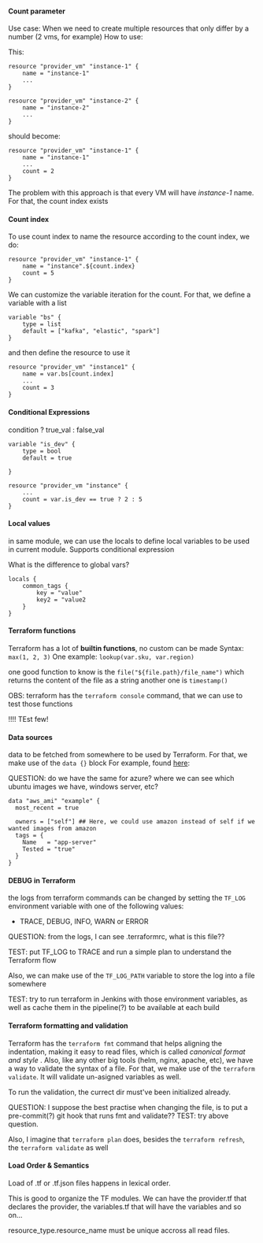 #### Count parameter

Use case: When we need to create multiple resources that only differ by a number (2 vms, for example)
How to use: 

This:

```hcl
resource "provider_vm" "instance-1" {
    name = "instance-1"
    ...
}

resource "provider_vm" "instance-2" {
    name = "instance-2"
    ...
}
```

should become:

```hcl
resource "provider_vm" "instance-1" {
    name = "instance-1"
    ...
    count = 2
}
```
The problem with this approach is that every VM will have _instance-1_ name. For that, the count index exists

#### Count index

To use count index to name the resource according to the count index, we do:

```hcl
resource "provider_vm" "instance-1" {
    name = "instance".${count.index}
    count = 5
}
```

We can customize the variable iteration for the count. For that, we define a variable with a list

```hcl
variable "bs" {
    type = list
    default = ["kafka", "elastic", "spark"]
}
```

and then define the resource to use it

```hcl
resource "provider_vm" "instance1" {
    name = var.bs[count.index]
    ...
    count = 3
}
```

#### Conditional Expressions

condition ? true_val : false_val

```hcl
variable "is_dev" {
    type = bool
    default = true

}

resource "provider_vm "instance" {
    ...
    count = var.is_dev == true ? 2 : 5
}
```

#### Local values

in same module, we can use the locals to define local variables to be used in current module.
Supports conditional expression

What is the difference to global vars?

```hcl
locals {
    common_tags {
        key = "value"
        key2 = "value2
    }
}
```

#### Terraform functions

Terraform has a lot of **builtin functions**, no custom can be made
Syntax: ```max(1, 2, 3)```
One example: ```lookup(var.sku, var.region)```

one good function to know is the ```file("${file.path}/file_name")``` which returns the content of the file as a string
another one is ```timestamp()```

OBS: terraform has the ```terraform console``` command, that we can use to test those functions

!!!! TEst few!

#### Data sources

data to be fetched from somewhere to be used by Terraform. For that, we make use of the ```data {}``` block
For example, found [here](https://www.terraform.io/docs/language/data-sources/index.html):

QUESTION: do we have the same for azure? where we can see which ubuntu images we have, windows server, etc?

```hcl
data "aws_ami" "example" {
  most_recent = true

  owners = ["self"] ## Here, we could use amazon instead of self if we wanted images from amazon
  tags = {
    Name   = "app-server"
    Tested = "true"
  }
}
```

#### DEBUG in Terraform

the logs from terraform commands can be changed by setting the ```TF_LOG``` environment variable with one of the following values:
* TRACE, DEBUG, INFO, WARN or ERROR

QUESTION: from the logs, I can see .terraformrc, what is this file??

TEST: put TF_LOG to TRACE and run a simple plan to understand the Terraform flow

Also, we can make use of the ```TF_LOG_PATH``` variable to store the log into a file somewhere

TEST: try to run terraform in Jenkins with those environment variables, as well as cache them in the pipeline(?) to be available at each build

#### Terraform formatting and validation

Terraform has the ```terraform fmt``` command that helps aligning the indentation, making it easy to read files, which is called _canonical format and style_ .
Also, like any other big tools (helm, nginx, apache, etc), we have a way to validate the syntax of a file. For that, we make use of the ```terraform validate```.
It will validate un-asigned variables as well.

To run the validation, the currect dir must've been initialized already.

QUESTION: I suppose the best practise when changing the file, is to put a pre-commit(?) git hook that runs fmt and validate??
TEST: try above question.

Also, I imagine that ```terraform plan``` does, besides the ```terraform refresh```, the ```terraform validate``` as well


#### Load Order & Semantics

Load of .tf or .tf.json files happens in lexical order.

This is good to organize the TF modules. We can have the provider.tf that declares the provider, the variables.tf that will have the variables and so on...

resource_type.resource_name must be unique accross all read files.